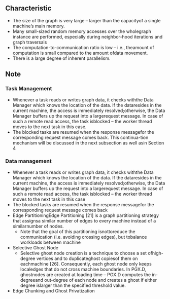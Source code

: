## Characteristic 
+ The size of the graph is very large – larger than the capacityof a single machine’s main memory.
+ Many small-sized random memory accesses over the wholegraph  instance  are  performed,  especially  during  neighbor-hood iterations and graph traversals
+ The  computation-to-communication  ratio  is  low  –  i.e.,  theamount of computation is small compared to the amount ofdata movement.
+ There is a large degree of inherent parallelism.

## Note

### Task Management

+ Whenever a task reads or writes graph data, it checks withthe Data Manager which knows the location of the data. If the dataresides in the current machine, the access is immediately resolved;otherwise,  the  Data  Manager  buffers  up  the  request  into  a  largerequest message.  In case of such a remote read access, the task isblocked – the worker thread moves to the next task in this case.
+ The blocked tasks are resumed when the response messagefor the corresponding request message comes back. This continua-tion mechanism will be discussed in the next subsection as well asin Section 4

### Data management

+ Whenever a task reads or writes graph data, it checks withthe Data Manager which knows the location of the data. If the dataresides in the current machine, the access is immediately resolved;otherwise,  the  Data  Manager  buffers  up  the  request  into  a  largerequest message.  In case of such a remote read access, the task isblocked – the worker thread moves to the next task in this case
+ The blocked tasks are resumed when the response messagefor the corresponding request message comes back
+ Edge PartitioningEdge Partitioning [21] is a graph partitioning strategy that assignsa similar number of edges to every machine instead of a similarnumber of nodes.
  + Note that the goal of this partitioning isnottoreduce the communication (i.e.   avoiding crossing edges),  but tobalance workloads between machine
+ Selective Ghost Node
  + Selective ghost node creation is a technique to choose a set ofhigh-degree vertices and to duplicateghost copiesof them on eachmachine  [26].   Consequently,  each  ghost  node  only  keeps  localedges  that  do  not  cross  machine  boundaries.   In  PGX.D,  ghostnodes are created at loading time – PGX.D computes the in-degreeand out-degree of each node and creates a ghost if either degree islarger than the specified threshold value.
+ Edge Chunking and Ghost Privatization